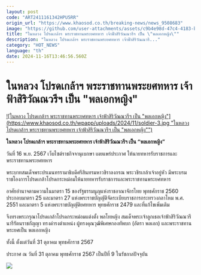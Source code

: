 ```yaml
---
layout: post
code: "ART2411161342HPU5RR"
origin_url: "https://www.khaosod.co.th/breaking-news/news_9508683"
image: "https://github.com/user-attachments/assets/c9b4e98d-47c4-4183-b0ce-5533f04e0a00"
title: "ในหลวง โปรดเกล้าฯ พระราชทานพระยศทหาร เจ้าฟ้าสิริวัณณวรีฯ เป็น \"พลเอกหญิง\""
description: "ในหลวง โปรดเกล้าฯ พระราชทานพระยศทหาร เจ้าฟ้าสิริวัณณวรี..."
category: "HOT_NEWS"
language: "th"
date: 2024-11-16T13:46:56.560Z
---
```


# ในหลวง โปรดเกล้าฯ พระราชทานพระยศทหาร เจ้าฟ้าสิริวัณณวรีฯ เป็น "พลเอกหญิง"

[![ในหลวง โปรดเกล้าฯ พระราชทานพระยศทหาร เจ้าฟ้าสิริวัณณวรีฯ เป็น "พลเอกหญิง"](https://www.khaosod.co.th/wpapp/uploads/2024/11/soldier-3.jpg "ในหลวง โปรดเกล้าฯ พระราชทานพระยศทหาร เจ้าฟ้าสิริวัณณวรีฯ เป็น "พลเอกหญิง"")](https://www.khaosod.co.th/wpapp/uploads/2024/11/soldier-3.jpg)

**ในหลวง โปรดเกล้าฯ พระราชทานพระยศทหาร เจ้าฟ้าสิริวัณณวรีฯ เป็น “พลเอกหญิง”**

วันที่ 16 พ.ย. 2567 เว็บไซต์ราชกิจจานุเบกษา เผยแพร่ประกาศ ให้นายทหารรับราชการและพระราชทานพระยศทหาร

พระบาทสมเด็จพระปรเมนทรรามาธิบดีศรีสินทรมหาวชิราลงกรณ พระวชิรเกล้าเจ้าอยู่หัว มีพระบรมราชโองการโปรดเกล้าโปรดกระหม่อมให้นายทหารรับราชการและพระราชทานพระยศทหาร

อาศัยอำนาจตามความในมาตรา 15 ของรัฐธรรมนูญแห่งราชอาณาจักรไทย พุทธศักราช 2560 ประกอบมาตรา 25 และมาตรา 27 แห่งพระราชบัญญัติจัดระเบียบราชการกระทรวงกลาโหม พ.ศ. 2551 และมาตรา 5 แห่งพระราชบัญญัติยศทหาร พุทธศักราช 2479 และที่แก้ไขเพิ่มเติม

จึงทรงพระกรุณาโปรดเกล้าโปรดกระหม่อมแต่งตั้ง พลโทหญิง สมเด็จพระเจ้าลูกเธอเจ้าฟ้าสิริวัณณวรี นารีรัตนราชกัญญา ทรงดำรงตำแหน่ง ผู้ทรงคุณวุฒิพิเศษกองทัพบก (อัตรา พลเอก) และพระราชทานพระยศเป็น พลเอกหญิง

ทั้งนี้ ตั้งแต่วันที่ 31 ตุลาคม พุทธศักราช 2567

ประกาศ ณ วันที่ 31 ตุลาคม พุทธศักราช 2567 เป็นปีที่ 9 ในรัชกาลปัจจุบัน

[![](https://www.khaosod.co.th/wpapp/uploads/2024/11/257089.jpg)](https://www.khaosod.co.th/wpapp/uploads/2024/11/257089.jpg)